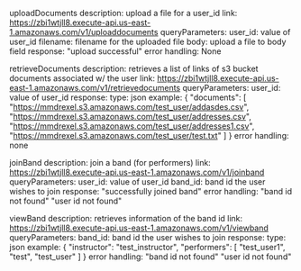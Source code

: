 uploadDocuments
    description: upload a file for a user_id
    link: https://zbi1wtjll8.execute-api.us-east-1.amazonaws.com/v1/uploaddocuments
    queryParameters: 
        user_id: value of user_id
        filename: filename for the uploaded file
    body: 
        upload a file to body field
    response: 
        "upload successful"
    error handling:
        None


retrieveDocuments
    description: retrieves a list of links of s3 bucket documents associated w/ the user
    link: https://zbi1wtjll8.execute-api.us-east-1.amazonaws.com/v1/retrievedocuments
    queryParameters: 
        user_id: value of user_id 
    response: 
        type: json
        example: 
            {
                "documents": [
                    "https://mmdrexel.s3.amazonaws.com/test_user/addasdes.csv",
                    "https://mmdrexel.s3.amazonaws.com/test_user/addresses.csv",
                    "https://mmdrexel.s3.amazonaws.com/test_user/addresses1.csv",
                    "https://mmdrexel.s3.amazonaws.com/test_user/test.txt"
                ]
            }
    error handling:
        none


joinBand
    description: join a band (for performers)
    link: https://zbi1wtjll8.execute-api.us-east-1.amazonaws.com/v1/joinband
    queryParameters: 
        user_id: value of user_id
        band_id: band id the user wishes to join
    response: 
        "successfully joined band"
    error handling:
        "band id not found"
        "user id not found"


viewBand
    description: retrieves information of the band id
    link: https://zbi1wtjll8.execute-api.us-east-1.amazonaws.com/v1/viewband
    queryParameters: 
        band_id: band id the user wishes to join
    response: 
        type: json 
        example:
            {
                "instructor": "test_instructor",
                "performers": [
                    "test_user1",
                    "test",
                    "test_user"
                ]
            }
    error handling:
        "band id not found"
        "user id not found"


